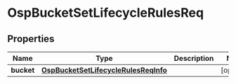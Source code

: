# OspBucketSetLifecycleRulesReq

## Properties
Name | Type | Description | Notes
------------ | ------------- | ------------- | -------------
**bucket** | [**OspBucketSetLifecycleRulesReqInfo**](OspBucketSetLifecycleRulesReqInfo.md) |  |  [optional]
